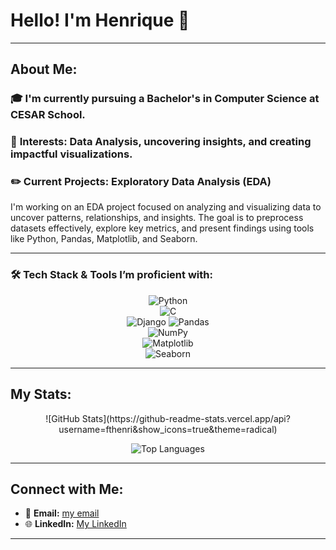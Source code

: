 # Hello! I'm Henrique 👋
---

## About Me:
### 🎓 I'm currently pursuing a **Bachelor's in Computer Science** at **CESAR School**.
### 🚀 **Interests:** Data Analysis, uncovering insights, and creating impactful visualizations.
### ✏️ **Current Projects:** Exploratory Data Analysis (EDA)
I'm working on an EDA project focused on analyzing and visualizing data to uncover patterns, relationships, and insights. The goal is to preprocess datasets effectively, explore key metrics, and present findings using tools like Python, Pandas, Matplotlib, and Seaborn.

---

### 🛠️ Tech Stack & Tools I’m proficient with:

<div align="center">

![Python](https://img.shields.io/badge/-Python-3776AB?style=flat-square&logo=python&logoColor=white)  
![C](https://img.shields.io/badge/-C-A8B9CC?style=flat-square&logo=c&logoColor=white)  
![Django](https://img.shields.io/badge/-Django-092E20?style=flat-square&logo=django&logoColor=white)
![Pandas](https://img.shields.io/badge/-Pandas-150458?style=flat-square&logo=pandas&logoColor=white)  
![NumPy](https://img.shields.io/badge/-NumPy-013243?style=flat-square&logo=numpy&logoColor=white)  
![Matplotlib](https://img.shields.io/badge/-Matplotlib-013243?style=flat-square&logo=&logoColor=white)  
![Seaborn](https://img.shields.io/badge/-Seaborn-3776AB?style=flat-square&logo=&logoColor=white) 

</div>

---

## My Stats:
<div align="center">
![GitHub Stats](https://github-readme-stats.vercel.app/api?username=fthenri&show_icons=true&theme=radical)

![Top Languages](https://github-readme-stats.vercel.app/api/top-langs/?username=fthenri&layout=compact&theme=radical)
</div>

---

## Connect with Me:
- 📧 **Email:** [my email](henritefile@gmail.com)  
- 🌐 **LinkedIn:** [My LinkedIn](https://www.linkedin.com/in/fthenri/)

---
